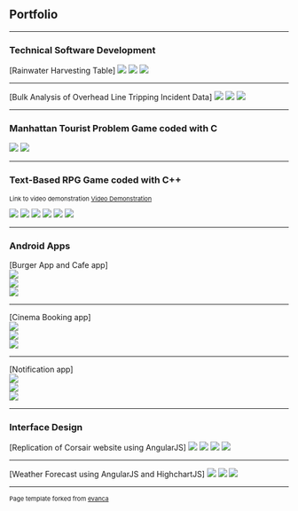 ## Portfolio

---

### Technical Software Development

[Rainwater Harvesting Table]
<img src="images/TSD/Output1.PNG?raw=true"/>
<img src="images/TSD/Output2.PNG?raw=true"/>
<img src="images/TSD/Output3.PNG?raw=true"/>

---
[Bulk Analysis of Overhead Line Tripping
Incident Data]
<img src="images/TSD/oht_data.txt_output.PNG?raw=true"/>
<img src="images/TSD/oht_long.txt_output.PNG?raw=true"/>
<img src="images/TSD/oht_short.txt_output.PNG?raw=true"/>

---
### Manhattan Tourist Problem Game coded with C
<img src="images/MTP/MTP.PNG?raw=true"/>
<img src="images/MTP/MTP2.PNG?raw=true"/>

---
### Text-Based RPG Game coded with C++ 
<p style="font-size:11px">Link to video demonstration <a href="https://www.youtube.com/watch?v=UaTi9NMVs7E">Video Demonstration</a></p>
<img src="images/Data Structures/Menu.PNG?raw=true"/>
<img src="images/Data Structures/Help.PNG?raw=true"/>
<img src="images/Data Structures/Inventory.PNG?raw=true"/>
<img src="images/Data Structures/Event.PNG?raw=true"/>
<img src="images/Data Structures/Quest.PNG?raw=true"/>
<img src="images/Data Structures/Riddle.PNG?raw=true"/>

---
### Android Apps

[Burger App and Cafe app]
<br>
<img src="images/Android/Burger App.PNG?raw=true"/>
<br>
<img src="images/Android/English.PNG?raw=true"/>
<br>
<img src="images/Android/in france.PNG?raw=true"/>

---
[Cinema Booking app]
<br>
<img src="images/Android/CinemaBooking.PNG?raw=true"/>
<br>
<img src="images/Android/CinemaBooking2.PNG?raw=true"/>
<br>
<img src="images/Android/CinemaBooking3.PNG?raw=true"/>

---
[Notification app]
<br>
<img src="images/Android/Notification.PNG?raw=true"/>
<br>
<img src="images/Android/Notification2.PNG?raw=true"/>
<br>
<img src="images/Android/Notification3.PNG?raw=true"/>

---
### Interface Design
[Replication of Corsair website using AngularJS]
<img src="images/InterfaceDesign/Website.PNG?raw=true"/>
<img src="images/InterfaceDesign/Website2.PNG?raw=true"/>
<img src="images/InterfaceDesign/Website3.PNG?raw=true"/>
<img src="images/InterfaceDesign/Website4.PNG?raw=true"/>

---
[Weather Forecast using AngularJS and HighchartJS]
<img src="images/InterfaceDesign/Highchart.PNG?raw=true"/>
<img src="images/InterfaceDesign/Highchart2.PNG?raw=true"/>
<img src="images/InterfaceDesign/Highchart3.PNG?raw=true"/>






---
<p style="font-size:11px">Page template forked from <a href="https://github.com/evanca/quick-portfolio">evanca</a></p>
<!-- Remove above link if you don't want to attibute -->
